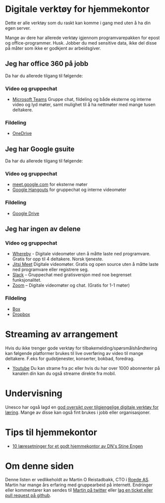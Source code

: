 
# Digitale verktøy for hjemmekontor

Dette er alle verktøy som du raskt kan komme i gang med uten å ha din egen server.

Mange av dere har allerede verktøy igjennom programvarepakken for epost og office-programmer. Husk. Jobber du med sensitive data, ikke del disse på måter som ikke er godkjent av arbeidsgiver.

## Jeg har office 360 på jobb
Da har du allerede tilgang til følgende:
### Video og gruppechat
- [Microsoft Teams](https://products.office.com/nb-no/microsoft-teams/group-chat-software?market=no) Gruppe chat, fildeling og både eksterne og interne video og lyd møter, samt mulighet til å ha nettmøter med mange tusen deltakere.
### Fildeling
- [OneDrive](https://onedrive.live.com/about/nb-no/)

## Jeg har Google gsuite
Da har du allerede tilgang til følgende:
### Video og gruppechat
- [meet.google.com](https://meet.google.com/_meet) for eksterne møter
- [Google Hangouts](https://hangouts.google.com/webchat/start) for gruppechat og interne videomøter
### Fildeling
- [Google Drive](https://www.google.com/drive/)


## Jeg har ingen av delene

### Video og gruppechat

- [Whereby](https://whereby.com) - Digitale videomøter uten å måtte laste ned programvare. Gratis for opp til 4 deltakere. Norsk tjeneste.
- [Jitsi Meet](https://meet.jit.si) Digitale videomøter. Gratis og open source uten å måtte laste ned programvare eller registrere seg.
- [Slack](https://slack.com/)  – Gruppechat med gratisversjon med noe begrenset funksjonalitet.
- [Zoom](https://zoom.us/)  – Digitale videomøter og chat. (Gratis for 1-1 møter)

### Fildeling
- [Box](https://www.box.com/)
- [Dropbox](https://www.dropbox.com/)

# Streaming av arrangement
Hvis du ikke trenger gode verktøy for tilbakemelding/spørsmålshåndtering kan følgende platformer brukes til live overføring av video til mange deltakere. F.eks for gudstjenester, konserter, bokbad, foredrag.

- [Youtube](https://www.youtube.com/) Du kan strame fra pc eller hvis du har over 1000 abonnenter på kanalen din kan du også streame direkte fra mobil.


# Undervisning

Unesco har også lagd en [god oversikt over tilgjengelige digitale verktøy for læring](https://en.unesco.org/themes/education-emergencies/coronavirus-school-closures/solutions). Mange av disse kan også fint brukes i jobb eller organisasjoner.

# Tips til hjemmekontor
- [10 læresetninger for et godt hjemmekontor av DN's Stine Engen](https://www.dn.no/d2/livsstil/10-tips-slik-lykkes-du-med-hjemmekontoret/2-1-771731)

# Om denne siden
Denne listen er vedlikeholdt av Martin O Reistadbakk, CTO i [Roede AS](https://www.roede.com). Martin har mange års erfaring med gruppearbeid på internett. Endringer eller kommentarer kan sendes til [Martin på twitter](http://twitter.com/martior) eller [lag en ticket eller pull request på github](https://github.com/martior/hjemmekontor/issues).


